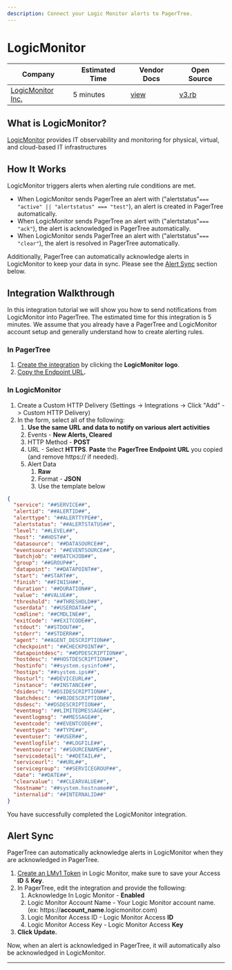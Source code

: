```yaml
---
description: Connect your Logic Monitor alerts to PagerTree.
---
```


# LogicMonitor

| Company                                            | Estimated Time | Vendor Docs                                                                           | Open Source                                                                                                                       |
| -------------------------------------------------- | -------------- | ------------------------------------------------------------------------------------- | --------------------------------------------------------------------------------------------------------------------------------- |
| [LogicMonitor Inc.](https://www.logicmonitor.com/) | 5 minutes      | [view](https://www.logicmonitor.com/support/alerts/integrations/custom-http-delivery) | [v3.rb](https://github.com/PagerTree/pager\_tree-integrations/blob/main/app/models/pager\_tree/integrations/logic\_monitor/v3.rb) |

## What is LogicMonitor?

[LogicMonitor](https://www.logicmonitor.com/) provides IT observability and monitoring for physical, virtual, and cloud-based IT infrastructures

## How It Works

LogicMonitor triggers alerts when alerting rule conditions are met.

* When LogicMonitor sends PagerTree an alert with ("alertstatus"`=== "active" || "alertstatus" === "test"`), an alert is created in PagerTree automatically.
* When LogicMonitor sends PagerTree an alert with ("alertstatus"`=== "ack"`), the alert is acknowledged in PagerTree automatically.
* When LogicMonitor sends PagerTree an alert with ("alertstatus"`=== "clear"`), the alert is resolved in PagerTree automatically.

Additionally, PagerTree can automatically acknowledge alerts in LogicMonitor to keep your data in sync. Please see the [Alert Sync](logic-monitor.md#alert-sync) section below.

## Integration Walkthrough

In this integration tutorial we will show you how to send notifications from LogicMonitor into PagerTree. The estimated time for this integration is 5 minutes. We assume that you already have a PagerTree and LogicMonitor account setup and generally understand how to create alerting rules.

### In PagerTree

1. [Create the integration](introduction.md#create-an-integration) by clicking the **LogicMonitor logo**.
2. [Copy the Endpoint URL](introduction.md#copy-the-endpoint-url)**.**

### In LogicMonitor

1. Create a Custom HTTP Delivery (Settings -> Integrations -> Click "Add" -> Custom HTTP Delivery)
2. In the form, select all of the following:
   1. **Use the same URL and data to notify on various alert activities**
   2. Events - **New Alerts, Cleared**
   3. HTTP Method - **POST**
   4. URL - Select **HTTPS**. **Paste** the **PagerTree Endpoint URL** you copied (and remove https:// if needed).
   5. Alert Data
      1. **Raw**
      2. Format - **JSON**
      3. Use the template below

```json title="logic_monitor_template.json" showLineNumbers
{
  "service": "##SERVICE##",
  "alertid": "##ALERTID##",
  "alerttype": "##ALERTTYPE##",
  "alertstatus": "##ALERTSTATUS##",
  "level": "##LEVEL##",
  "host": "##HOST##",
  "datasource": "##DATASOURCE##",
  "eventsource": "##EVENTSOURCE##",
  "batchjob": "##BATCHJOB##",
  "group": "##GROUP##",
  "datapoint": "##DATAPOINT##",
  "start": "##START##",
  "finish": "##FINISH##",
  "duration": "##DURATION##",
  "value": "##VALUE##",
  "threshold": "##THRESHOLD##",
  "userdata": "##USERDATA##",
  "cmdline": "##CMDLINE##",
  "exitCode": "##EXITCODE##",
  "stdout": "##STDOUT##",
  "stderr": "##STDERR##",
  "agent": "##AGENT_DESCRIPTION##",
  "checkpoint": "##CHECKPOINT##",
  "datapointdesc": "##DPDESCRIPTION##",
  "hostdesc": "##HOSTDESCRIPTION##",
  "hostinfo": "##system.sysinfo##",
  "hostips": "##system.ips##",
  "hosturl": "##DEVICEURL##",
  "instance": "##INSTANCE##",
  "dsidesc": "##DSIDESCRIPTION##",
  "batchdesc": "##BJDESCRIPTION##",
  "dsdesc": "##DSDESCRIPTION##",
  "eventmsg": "##LIMITEDMESSAGE##",
  "eventlogmsg": "##MESSAGE##",
  "eventcode": "##EVENTCODE##",
  "eventtype": "##TYPE##",
  "eventuser": "##USER##",
  "eventlogfile": "##LOGFILE##",
  "eventsource": "##SOURCENAME##",
  "servicedetail": "##DETAIL##",
  "serviceurl": "##URL##",
  "servicegroup": "##SERVICEGROUP##",
  "date": "##DATE##",
  "clearvalue": "##CLEARVALUE##",
  "hostname": "##system.hostname##",
  "internalid": "##INTERNALID##"
}
```

You have successfully completed the LogicMonitor integration.

## Alert Sync

PagerTree can automatically acknowledge alerts in LogicMonitor when they are acknowledged in PagerTree.

1. [Create an LMv1 Token](https://www.logicmonitor.com/support/settings/users-and-roles/api-tokens#h-creating-lmv1-tokens) in Logic Monitor, make sure to save your Access **ID** & **Key**.
2. In PagerTree, edit the integration and provide the following:
   1. Acknowledge In Logic Monitor - **Enabled**
   2. Logic Monitor Account Name - Your Logic Monitor account name. (ex: https://**account\_name**.logicmonitor.com)
   3. Logic Monitor Access ID - Logic Monitor Access **ID**
   4. Logic Monitor Access Key - Logic Monitor Access **Key**
3. **Click Update.**

Now, when an alert is acknowledged in PagerTree, it will automatically also be acknowledged in LogicMonitor.

***
